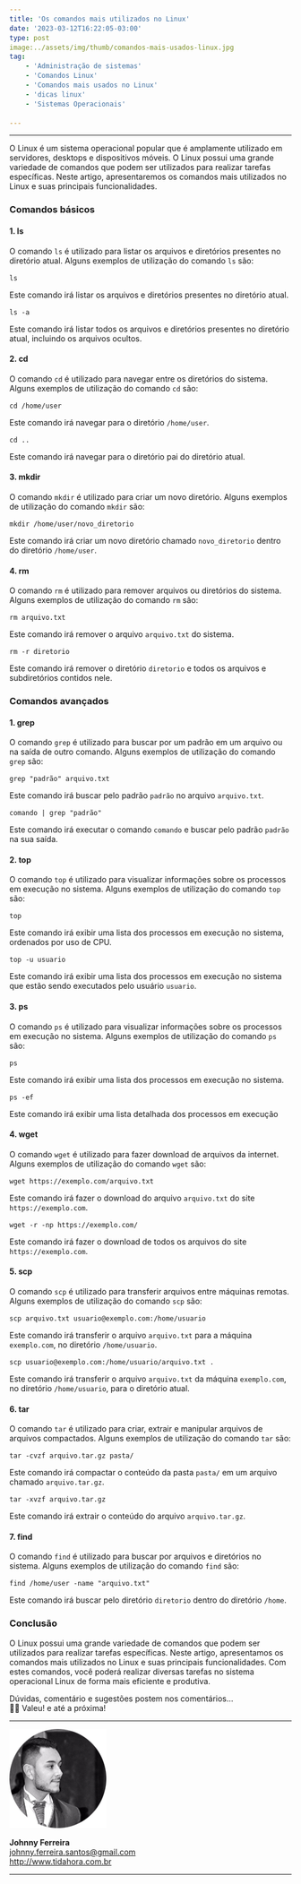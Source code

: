 ```yaml
---
title: 'Os comandos mais utilizados no Linux'
date: '2023-03-12T16:22:05-03:00'
type: post
image:../assets/img/thumb/comandos-mais-usados-linux.jpg
tag:
    - 'Administração de sistemas'
    - 'Comandos Linux'
    - 'Comandos mais usados no Linux'
    - 'dicas linux'
    - 'Sistemas Operacionais'

---
```


- - - - - -

O Linux é um sistema operacional popular que é amplamente utilizado em servidores, desktops e dispositivos móveis. O Linux possui uma grande variedade de comandos que podem ser utilizados para realizar tarefas específicas. Neste artigo, apresentaremos os comandos mais utilizados no Linux e suas principais funcionalidades.

### Comandos básicos

#### 1. ls

O comando `ls` é utilizado para listar os arquivos e diretórios presentes no diretório atual. Alguns exemplos de utilização do comando `ls` são:

```
ls
```

Este comando irá listar os arquivos e diretórios presentes no diretório atual.

```
ls -a
```

Este comando irá listar todos os arquivos e diretórios presentes no diretório atual, incluindo os arquivos ocultos.

#### 2. cd

O comando `cd` é utilizado para navegar entre os diretórios do sistema. Alguns exemplos de utilização do comando `cd` são:

```
cd /home/user
```

Este comando irá navegar para o diretório `/home/user`.

```
cd ..
```

Este comando irá navegar para o diretório pai do diretório atual.

#### 3. mkdir

O comando `mkdir` é utilizado para criar um novo diretório. Alguns exemplos de utilização do comando `mkdir` são:

```
mkdir /home/user/novo_diretorio
```

Este comando irá criar um novo diretório chamado `novo_diretorio` dentro do diretório `/home/user`.

#### 4. rm

O comando `rm` é utilizado para remover arquivos ou diretórios do sistema. Alguns exemplos de utilização do comando `rm` são:

```
rm arquivo.txt
```

Este comando irá remover o arquivo `arquivo.txt` do sistema.

```
rm -r diretorio
```

Este comando irá remover o diretório `diretorio` e todos os arquivos e subdiretórios contidos nele.

### Comandos avançados

#### 1. grep

O comando `grep` é utilizado para buscar por um padrão em um arquivo ou na saída de outro comando. Alguns exemplos de utilização do comando `grep` são:

```
grep "padrão" arquivo.txt
```

Este comando irá buscar pelo padrão `padrão` no arquivo `arquivo.txt`.

```
comando | grep "padrão"
```

Este comando irá executar o comando `comando` e buscar pelo padrão `padrão` na sua saída.

#### 2. top

O comando `top` é utilizado para visualizar informações sobre os processos em execução no sistema. Alguns exemplos de utilização do comando `top` são:

```
top
```

Este comando irá exibir uma lista dos processos em execução no sistema, ordenados por uso de CPU.

```
top -u usuario
```

Este comando irá exibir uma lista dos processos em execução no sistema que estão sendo executados pelo usuário `usuario`.

#### 3. ps

O comando `ps` é utilizado para visualizar informações sobre os processos em execução no sistema. Alguns exemplos de utilização do comando `ps` são:

```
ps
```

Este comando irá exibir uma lista dos processos em execução no sistema.

```
ps -ef
```

Este comando irá exibir uma lista detalhada dos processos em execução

#### 4. wget

O comando `wget` é utilizado para fazer download de arquivos da internet. Alguns exemplos de utilização do comando `wget` são:


```
wget https://exemplo.com/arquivo.txt
```

Este comando irá fazer o download do arquivo `arquivo.txt` do site `https://exemplo.com`.

```
wget -r -np https://exemplo.com/
```

Este comando irá fazer o download de todos os arquivos do site `https://exemplo.com`.

#### 5. scp

O comando `scp` é utilizado para transferir arquivos entre máquinas remotas. Alguns exemplos de utilização do comando `scp` são:

```
scp arquivo.txt usuario@exemplo.com:/home/usuario
```

Este comando irá transferir o arquivo `arquivo.txt` para a máquina `exemplo.com`, no diretório `/home/usuario`.

```
scp usuario@exemplo.com:/home/usuario/arquivo.txt .
```

Este comando irá transferir o arquivo `arquivo.txt` da máquina `exemplo.com`, no diretório `/home/usuario`, para o diretório atual.

#### 6. tar

O comando `tar` é utilizado para criar, extrair e manipular arquivos de arquivos compactados. Alguns exemplos de utilização do comando `tar` são:

```
tar -cvzf arquivo.tar.gz pasta/
```

Este comando irá compactar o conteúdo da pasta `pasta/` em um arquivo chamado `arquivo.tar.gz`.

```
tar -xvzf arquivo.tar.gz
```

Este comando irá extrair o conteúdo do arquivo `arquivo.tar.gz`.

#### 7. find

O comando `find` é utilizado para buscar por arquivos e diretórios no sistema. Alguns exemplos de utilização do comando `find` são:

```
find /home/user -name "arquivo.txt"
```

Este comando irá buscar pelo diretório `diretorio` dentro do diretório `/home`.

### Conclusão

O Linux possui uma grande variedade de comandos que podem ser utilizados para realizar tarefas específicas. Neste artigo, apresentamos os comandos mais utilizados no Linux e suas principais funcionalidades. Com estes comandos, você poderá realizar diversas tarefas no sistema operacional Linux de forma mais eficiente e produtiva.

Dúvidas, comentário e sugestões postem nos comentários…  
👋🏼 Valeu! e até a próxima!

- - - - - -

![](../assets/img/uploads/2017/11/foto-perfil-redondo-johnny.png)

**Johnny Ferreira**  
<johnny.ferreira.santos@gmail.com>  
<http://www.tidahora.com.br>

- - - - - -
